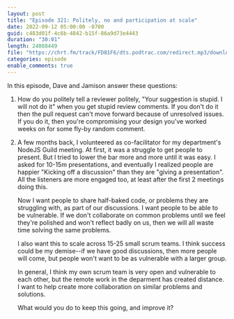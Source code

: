 ```yaml
---
layout: post
title: "Episode 321: Politely, no and participation at scale"
date: 2022-09-12 05:00:00 -0700
guid: c483d01f-4c6b-4842-b15f-86a9d73e4443
duration: "30:01"
length: 24088449
file: "https://chrt.fm/track/FD81F6/dts.podtrac.com/redirect.mp3/download.softskills.audio/sse-321.mp3"
categories: episode
enable_comments: true
---
```


In this episode, Dave and Jamison answer these questions:

1. How do you politely tell a reviewer politely, "Your suggestion is stupid. I will not do it" when you get stupid review comments. If you don't do it then the pull request can't move forward because of unresolved issues. If you do it, then you're compromising your design you've worked weeks on for some fly-by random comment.

2. A few months back, I volunteered as co-facilitator for my department's NodeJS Guild meeting.  At first, it was a struggle to get people to present.  But I tried to lower the bar more and more until it was easy.  I asked for 10-15m presentations, and eventually I realized people are happier "Kicking off a discussion" than they are "giving a presentation".  All the listeners are more engaged too, at least after the first 2 meetings doing this.
   
   Now I want people to share half-baked code, or problems they are struggling with, as part of our discussions.  I want people to be able to be vulnerable.  If we don't collaborate on common problems until we feel they're polished and won't reflect badly on us, then we will all waste time solving the same problems.
   
   I also want this to scale across 15-25 small scrum teams.  I think success could be my demise--if we have good discussions, then more people will come, but people won't want to be as vulnerable with a larger group.
   
   In general, I think my own scrum team is very open and vulnerable to each other, but the remote work in the deparment has created distance.  I want to help create more collaboration on similar problems and solutions.
   
   What would you do to keep this going, and improve it?
